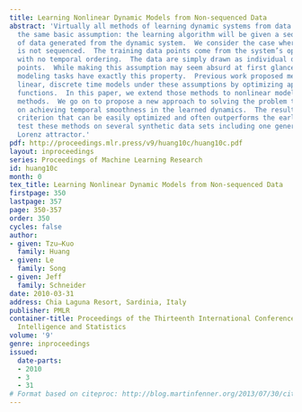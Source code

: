```yaml
---
title: Learning Nonlinear Dynamic Models from Non-sequenced Data
abstract: 'Virtually all methods of learning dynamic systems from data start from
  the same basic assumption: the learning algorithm will be given a sequence, or trajectory,
  of data generated from the dynamic system.  We consider the case where the data
  is not sequenced.  The training data points come from the system’s operation but
  with no temporal ordering.  The data are simply drawn as individual disconnected
  points.  While making this assumption may seem absurd at first glance, many scientific
  modeling tasks have exactly this property.  Previous work proposed methods for learning
  linear, discrete time models under these assumptions by optimizing approximate likelihood
  functions.  In this paper, we extend those methods to nonlinear models using kernel
  methods.  We go on to propose a new approach to solving the problem that focuses
  on achieving temporal smoothness in the learned dynamics.  The result is a convex
  criterion that can be easily optimized and often outperforms the earlier methods.  We
  test these methods on several synthetic data sets including one generated from the
  Lorenz attractor.'
pdf: http://proceedings.mlr.press/v9/huang10c/huang10c.pdf
layout: inproceedings
series: Proceedings of Machine Learning Research
id: huang10c
month: 0
tex_title: Learning Nonlinear Dynamic Models from Non-sequenced Data
firstpage: 350
lastpage: 357
page: 350-357
order: 350
cycles: false
author:
- given: Tzu–Kuo
  family: Huang
- given: Le
  family: Song
- given: Jeff
  family: Schneider
date: 2010-03-31
address: Chia Laguna Resort, Sardinia, Italy
publisher: PMLR
container-title: Proceedings of the Thirteenth International Conference on Artificial
  Intelligence and Statistics
volume: '9'
genre: inproceedings
issued:
  date-parts:
  - 2010
  - 3
  - 31
# Format based on citeproc: http://blog.martinfenner.org/2013/07/30/citeproc-yaml-for-bibliographies/
---
```

